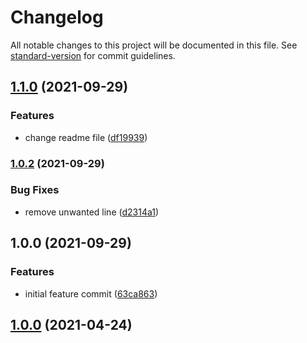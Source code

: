 # Changelog

All notable changes to this project will be documented in this file. See [standard-version](https://github.com/conventional-changelog/standard-version) for commit guidelines.

## [1.1.0](https://github.com/crestamr/AutomaticChangeLog/compare/v1.0.2...v1.1.0) (2021-09-29)


### Features

* change readme file ([df19939](https://github.com/crestamr/AutomaticChangeLog/commits/df19939d386845a8084ca06ea9ae42266b27a986))

### [1.0.2](https://github.com/crestamr/AutomaticChangeLog/compare/v1.0.1...v1.0.2) (2021-09-29)


### Bug Fixes

* remove unwanted line ([d2314a1](https://github.com/crestamr/AutomaticChangeLog/commits/d2314a158663ebe9b9929f451825084fd104bdf2))

## 1.0.0 (2021-09-29)

### Features

* initial feature commit ([63ca863](https://github.com/crestamr/AutomaticChangeLog/commits/63ca863a7e9465e908fe6a136f2fad0b74b21aab))

## [1.0.0](https://github.com/mokkapps/changelog-generator-demo/compare/v0.1.0...v1.0.0) (2021-04-24)
